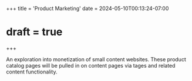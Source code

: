 +++
title = 'Product Marketing'
date = 2024-05-10T00:13:24-07:00
# draft = true
+++

An exploration into monetization of small content websites. These product catalog pages will be pulled in on content pages via tages and related content functionality.